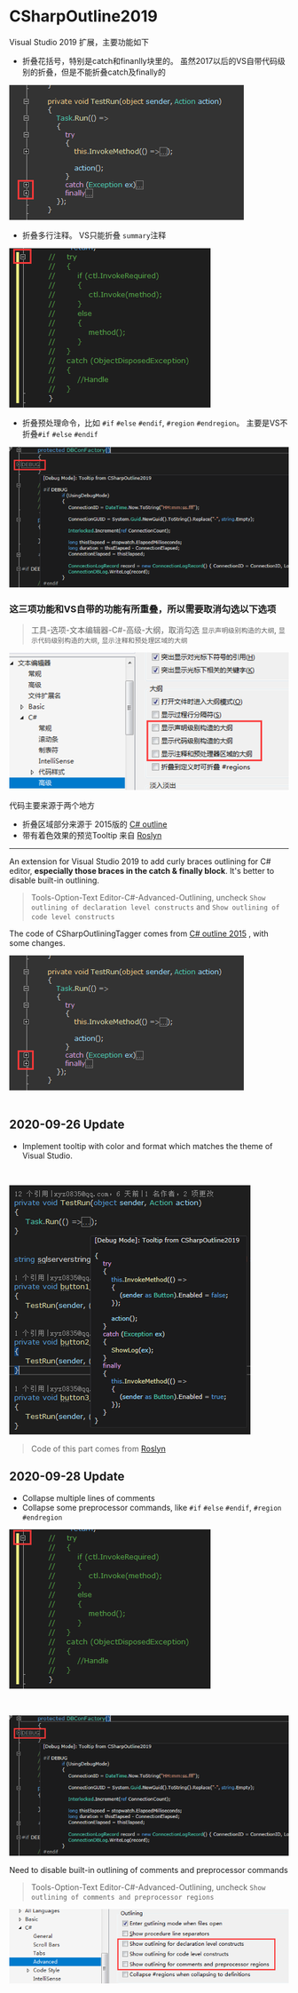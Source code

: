# CSharpOutline2019

Visual Studio 2019 扩展，主要功能如下

- 折叠花括号，特别是catch和finanlly块里的。 虽然2017以后的VS自带代码级别的折叠，但是不能折叠catch及finally的
  
![catch & finally block](demo.png)

- 折叠多行注释。 VS只能折叠 `summary`注释

![comments](comments.png)

- 折叠预处理命令，比如 `#if` `#else` `#endif`,  `#region` `#endregion`。 主要是VS不折叠`#if` `#else` `#endif`

![preprocessor](preprocessor.png)


### 这三项功能和VS自带的功能有所重叠，所以需要取消勾选以下选项

>工具-选项-文本编辑器-C#-高级-大纲，取消勾选 `显示声明级别构造的大纲`, `显示代码级别构造的大纲`, `显示注释和预处理区域的大纲`

![uncheck](uncheck-cn.png)


代码主要来源于两个地方

- 折叠区域部分来源于 2015版的 [C# outline](https://github.com/Skybladev2/C--outline-for-Visual-Studio)
- 带有着色效果的预览Tooltip 来自 [Roslyn](https://github.com/Trieste-040/https-github.com-dotnet-roslyn/blob/2d22d1aa4f1dfe3ae6f8de8cb7ddc218a5f1c4ff/src/EditorFeatures/Core/Implementation/Structure/BlockTagState.cs)


----

An extension for Visual Studio 2019 to add curly braces outlining for C# editor, **especially those braces in the catch & finally block**. It's better to disable built-in outlining.

>Tools-Option-Text Editor-C#-Advanced-Outlining, uncheck `Show outlining of declaration level constructs` and `Show outlining of code level constructs`

The code of CSharpOutliningTagger comes from [C# outline 2015](https://github.com/Skybladev2/C--outline-for-Visual-Studio) , with some changes.

![catch & finally block](demo.png)
</br></br>
## 2020-09-26 Update

- Implement tooltip with color and format which matches the theme of Visual Studio.  
 
</br>

![theme tooltip](themetooltip.png)

>Code of this part comes from [Roslyn](https://github.com/Trieste-040/https-github.com-dotnet-roslyn/blob/2d22d1aa4f1dfe3ae6f8de8cb7ddc218a5f1c4ff/src/EditorFeatures/Core/Implementation/Structure/BlockTagState.cs)


## 2020-09-28 Update

- Collapse multiple lines of comments
- Collapse some preprocessor commands, like `#if` `#else` `#endif`,  `#region` `#endregion`

![comments](comments.png)

</br>

![preprocessor](preprocessor.png)

Need to disable built-in outlining of comments and preprocessor commands
>Tools-Option-Text Editor-C#-Advanced-Outlining, uncheck `Show outlining of comments and preprocessor regions`


![uncheck](uncheck-en.png)